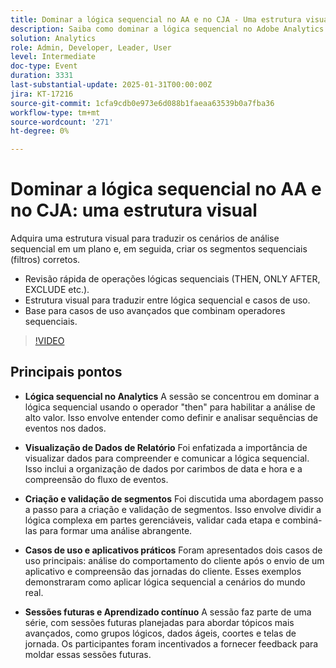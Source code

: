 ```yaml
---
title: Dominar a lógica sequencial no AA e no CJA - Uma estrutura visual
description: Saiba como dominar a lógica sequencial no Adobe Analytics e no Customer Journey Analytics com uma estrutura visual para traduzir cenários em planos acionáveis e criar segmentos sequenciais eficazes.
solution: Analytics
role: Admin, Developer, Leader, User
level: Intermediate
doc-type: Event
duration: 3331
last-substantial-update: 2025-01-31T00:00:00Z
jira: KT-17216
source-git-commit: 1cfa9cdb0e973e6d088b1faeaa63539b0a7fba36
workflow-type: tm+mt
source-wordcount: '271'
ht-degree: 0%

---
```



# Dominar a lógica sequencial no AA e no CJA: uma estrutura visual

Adquira uma estrutura visual para traduzir os cenários de análise sequencial em um plano e, em seguida, criar os segmentos sequenciais (filtros) corretos.

* Revisão rápida de operações lógicas sequenciais (THEN, ONLY AFTER, EXCLUDE etc.).
* Estrutura visual para traduzir entre lógica sequencial e casos de uso.
* Base para casos de uso avançados que combinam operadores sequenciais.

>[!VIDEO](https://video.tv.adobe.com/v/3443129/?learn=on&enablevpops)

## Principais pontos

* **Lógica sequencial no Analytics** A sessão se concentrou em dominar a lógica sequencial usando o operador &quot;then&quot; para habilitar a análise de alto valor. Isso envolve entender como definir e analisar sequências de eventos nos dados.

* **Visualização de Dados de Relatório** Foi enfatizada a importância de visualizar dados para compreender e comunicar a lógica sequencial. Isso inclui a organização de dados por carimbos de data e hora e a compreensão do fluxo de eventos.

* **Criação e validação de segmentos** Foi discutida uma abordagem passo a passo para a criação e validação de segmentos. Isso envolve dividir a lógica complexa em partes gerenciáveis, validar cada etapa e combiná-las para formar uma análise abrangente.

* **Casos de uso e aplicativos práticos** Foram apresentados dois casos de uso principais: análise do comportamento do cliente após o envio de um aplicativo e compreensão das jornadas do cliente. Esses exemplos demonstraram como aplicar lógica sequencial a cenários do mundo real.

* **Sessões futuras e Aprendizado contínuo** A sessão faz parte de uma série, com sessões futuras planejadas para abordar tópicos mais avançados, como grupos lógicos, dados ágeis, coortes e telas de jornada. Os participantes foram incentivados a fornecer feedback para moldar essas sessões futuras.